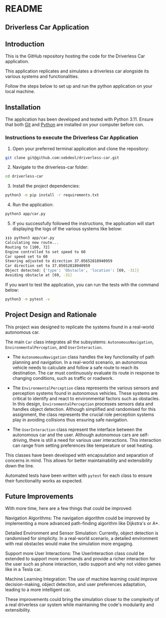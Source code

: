 # README

## Driverless Car Application

## Introduction

This is the GitHub repository hosting the code for the Driverless Car application.

This application replicates and simulates a driverless car alongside its various systems and functionalities.

Follow the steps below to set up and run the python application on your local machine.

## Installation

The application has been developed and tested with Python 3.11.
Ensure that both [Git](https://git-scm.com/downloads) and [Python](https://www.python.org/downloads/) are installed on your computer before con.

### Instructions to execute the Driverless Car Application

1) Open your preferred terminal application and clone the repository:

```bash
git clone git@github.com:sebdeol/driverless-car.git
```

2) Navigate to the driverless-car folder:

```bash
cd driverless-car
```

3) Install the project dependencies:
```bash
python3 -m pip install -r requirements.txt
```

4) Run the application:
```bash
python3 app/car.py
```

5) If you successfully followed the instructions, the application will start displaying the logs of the various systems like below:

```bash
❯❯❯ python3 app/car.py
Calculating new route...
Routing to [100, 72]
Engine controlled to set speed to 60
Car speed set to 60
Steering adjusted to direction 37.05652818940959
Car direction set to 37.05652818940959
Object detected: {'type': 'Obstacle', 'location': [69, -31]}
Avoiding obstacle at [69, -31]
```


If you want to test the application, you can run the tests with the command below:

```bash
python3 -m pytest -v
```

## Project Design and Rationale

This project was designed to replicate the systems found in a real-world autonomous car.

The main `Car` class integrates all the subsystems: `AutonomousNavigation`, `EnvironmentalPerception`, and `UserInteraction`.

- The `AutonomousNavigation` class handles the key functionality of path planning and navigation. In a real-world scenario, an autonomous vehicle needs to calculate and follow a safe route to reach its destination. The car must continuously evaluate its route in response to changing conditions, such as traffic or roadwork.

- The `EnvironmentalPerception` class represents the various sensors and perception systems found in autonomous vehicles. These systems are critical to identify and react to environmental factors such as obstacles. In this design, `EnvironmentalPerception` processes sensors data and handles object detection. Although simplified and randomised for this assignment, the class represents the crucial role perception systems play in avoiding collisions thus ensuring safe navigation.

- The `UserInteraction` class represent the interface between the autonomous car and the user. Although autonomous cars are self-driving, there is still a need for various user interactions. This interaction can range from setting preferences like temperature or seat heating.

This classes have been developed with encapsulation and separation of concerns in mind. This allows for better maintainability and extensibility down the line.

Automated tests have been written with `pytest` for each class to ensure their functionality works as expected.

## Future Improvements
With more time, here are a few things that could be improved:

Navigation Algorithms: The navigation algorithm could be improved by implementing a more advanced path-finding algorithm like Dijkstra's or A*.

Detailed Environment and Sensor Simulation: Currently, object detection is randomised for simplicity.
In a real-world scenario, a detailed environment with real obstacles would make the simulation more engaging.

Support more User Interactions: The UserInteraction class could be extended to support more commands and provide a richer interaction for the user such as phone interaction, radio support and why not video games like in a Tesla car.

Machine Learning Integration: The use of machine learning could improve decision-making, object detection, and user preferences adaptation, leading to a more intelligent car.

These improvements could bring the simulation closer to the complexity of a real driverless car system while maintaining the code's modularity and extensibility.